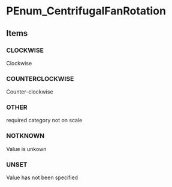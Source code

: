 # PEnum_CentrifugalFanRotation
<!-- end of short definition -->

## Items

### CLOCKWISE
Clockwise

### COUNTERCLOCKWISE
Counter-clockwise

### OTHER
required category not on scale

### NOTKNOWN
Value is unkown

### UNSET
Value has not been specified
